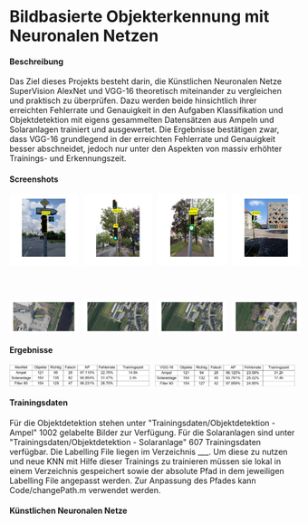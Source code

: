 # Bildbasierte Objekterkennung mit Neuronalen Netzen

#### Beschreibung
Das Ziel dieses Projekts besteht darin, die Künstlichen Neuronalen Netze SuperVision AlexNet und VGG-16 theoretisch miteinander zu vergleichen und praktisch zu überprüfen. Dazu werden beide hinsichtlich ihrer erreichten Fehlerrate und Genauigkeit in den Aufgaben Klassifikation und Objektdetektion mit eigens gesammelten Datensätzen aus Ampeln und Solaranlagen trainiert und ausgewertet.  Die Ergebnisse bestätigen zwar, dass VGG-16 grundlegend in der erreichten Fehlerrate und Genauigkeit besser abschneidet, jedoch nur unter den Aspekten von massiv erhöhter Trainings- und Erkennungszeit.

#### Screenshots

<div style="display:flex;" >
<img  src="raw/ampel1.jpg" width="24%" >
<img style="margin-left:10px;" src="raw/ampel2.jpg" width="24%" >
<img style="margin-left:10px;" src="raw/ampel3.jpg" width="24%" >
<img style="margin-left:10px;" src="raw/ampel4.jpg" width="24%" >
</div>

<br><br>

<div style="display:flex;" >
<img  src="raw/solar1.jpg" width="24%" >
<img style="margin-left:10px;" src="raw/solar2.jpg" width="24%" >
<img style="margin-left:10px;" src="raw/solar2.jpg" width="24%" >
<img style="margin-left:10px;" src="raw/solar3.jpg" width="24%" >
</div>

#### Ergebnisse
<div style="display:flex;" >
<img  src="raw/ergebnis1.PNG" width="49%" >
<img style="margin-left:10px;" src="raw/ergebnis2.PNG" width="49%" >
</div>

#### Trainingsdaten
Für die Objektdetektion stehen unter "Trainingsdaten/Objektdetektion - Ampel" 1002 gelabelte Bilder zur Verfügung. Für die Solaranlagen sind unter "Trainingsdaten/Objektdetektion - Solaranlage" 607 Trainingsdaten verfügbar.
Die Labelling File liegen im Verzeichnis ___. Um diese zu nutzen und neue KNN mit Hilfe dieser Trainings zu trainieren müssen sie lokal in einem Verzeichnis gespeichert sowie der absolute Pfad in dem jeweiligen Labelling File angepasst werden.
Zur Anpassung des Pfades kann Code/changePath.m verwendet werden.

#### Künstlichen Neuronalen Netze


